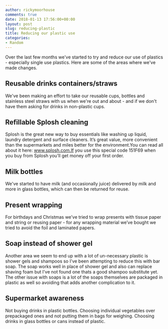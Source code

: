 ```yaml
---
author: rickymoorhouse
comments: true
date: 2018-01-13 17:56:00+00:00
layout: post
slug: reducing-plastic
title: Reducing our plastic use
categories:
- Random
---
```


Over the last few months we've started to try and reduce our use of plastics - especially single use plastics. Here are some of the areas where we've made changes.

## Reusable drinks containers/straws

We've been making an effort to take our reusable cups, bottles and stainless steel straws with us when we're out and about - and if we don't have them asking for drinks in non-plastic cups.


## Refillable Splosh cleaning 

Splosh is the great new way to buy essentials like washing up liquid, laundry detergent and surface cleaners. It’s great value, more convenient than the supermarkets and miles better for the environment.You can read all about it here: www.splosh.com.If you use this special code 151F69 when you buy from Splosh you’ll get money off your first order.


## Milk bottles

We've started to have milk (and occasionally juice) delivered by milk and more in glass bottles, which can then be returned for reuse.

## Present wrapping

For birthdays and Christmas we’ve tried to wrap presents with tissue paper and string or reusing paper - for any wrapping material we’ve bought we tried to avoid the foil and laminated papers. 


## Soap instead of shower gel

Another area we seem to end up with a lot of un-necessary plastic is shower gels and shampoos so I've been attempting to reduce this with bar soap.  The soap works well in place of shower gel and also can replace shaving foam but I've not found one thats a good shampoo substitute yet.  The other issue with soaps is a lot of the soaps themselves are packaged in plastic as well so avoiding that adds another complication to it. 

## Supermarket awareness

Not buying drinks in plastic bottles.  Choosing individual vegetables over prepackaged ones and not putting them in bags for weighing. Choosing drinks in glass bottles or cans instead of plastic.
